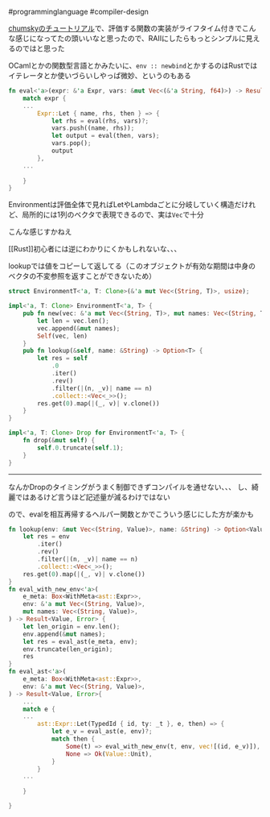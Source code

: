 #programminglanguage #compiler-design

[chumskyのチュートリアル](https://github.com/zesterer/chumsky/blob/main/tutorial.md)で、評価する関数の実装がライフタイム付きでこんな感じになってたの頭いいなと思ったので、RAIIにしたらもっとシンプルに見えるのではと思った

OCamlとかの関数型言語とかみたいに、`env :: newbind`とかするのはRustではイテレータとか使いづらいしやっぱ微妙、というのもある

```rust
fn eval<'a>(expr: &'a Expr, vars: &mut Vec<(&'a String, f64)>) -> Result<f64, String> {
    match expr {
	...
        Expr::Let { name, rhs, then } => {
            let rhs = eval(rhs, vars)?;
            vars.push((name, rhs));
            let output = eval(then, vars);
            vars.pop();
            output
        },
	...
	
	}
}
```

Environmentは評価全体で見ればLetやLambdaごとに分岐していく構造だけれど、局所的には1列のベクタで表現できるので、実は`Vec`で十分

こんな感じすかねえ

[[Rust]]初心者には逆にわかりにくかもしれないな、、、

lookupでは値をコピーして返してる（このオブジェクトが有効な期間は中身のベクタの不変参照を返すことができないため）

```rust
struct EnvironmentT<'a, T: Clone>(&'a mut Vec<(String, T)>, usize);

impl<'a, T: Clone> EnvironmentT<'a, T> {
    pub fn new(vec: &'a mut Vec<(String, T)>, mut names: Vec<(String, T)>) -> Self {
        let len = vec.len();
        vec.append(&mut names);
        Self(vec, len)
    }
    pub fn lookup(&self, name: &String) -> Option<T> {
        let res = self
            .0
            .iter()
            .rev()
            .filter(|(n, _v)| name == n)
            .collect::<Vec<_>>();
        res.get(0).map(|(_, v)| v.clone())
    }
}

impl<'a, T: Clone> Drop for EnvironmentT<'a, T> {
    fn drop(&mut self) {
        self.0.truncate(self.1);
    }
}
```

---

なんかDropのタイミングがうまく制御できずコンパイルを通せない、、、
し、綺麗ではあるけど言うほど記述量が減るわけではない

ので、evalを相互再帰するヘルパー関数とかでこういう感じにした方が楽かも

```rust
fn lookup(env: &mut Vec<(String, Value)>, name: &String) -> Option<Value> {
    let res = env
        .iter()
        .rev()
        .filter(|(n, _v)| name == n)
        .collect::<Vec<_>>();
    res.get(0).map(|(_, v)| v.clone())
}
fn eval_with_new_env<'a>(
    e_meta: Box<WithMeta<ast::Expr>>,
    env: &'a mut Vec<(String, Value)>,
    mut names: Vec<(String, Value)>,
) -> Result<Value, Error> {
    let len_origin = env.len();
    env.append(&mut names);
    let res = eval_ast(e_meta, env);
    env.truncate(len_origin);
    res
}
fn eval_ast<'a>(
    e_meta: Box<WithMeta<ast::Expr>>,
    env: &'a mut Vec<(String, Value)>,
) -> Result<Value, Error>{
	...
	match e {
	...
        ast::Expr::Let(TypedId { id, ty: _t }, e, then) => {
            let e_v = eval_ast(e, env)?;
            match then {
                Some(t) => eval_with_new_env(t, env, vec![(id, e_v)]),
                None => Ok(Value::Unit),
            }
        }
	...
	
	}

}
```